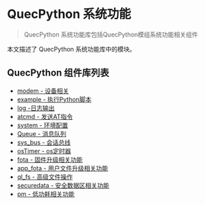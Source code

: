 # QuecPython 系统功能

> QuecPython 系统功能库包括QuecPython模组系统功能相关组件

本文描述了 QuecPython 系统功能库中的模块。

## QuecPython 组件库列表

- [modem - 设备相关](./modem.md)
- [example - 执行Python脚本](./example.md)
- [log -日志输出](./log.md)
- [atcmd - 发送AT指令](./atcmd.md)
- [system - 环境配置](./system.md)
- [Queue - 消息队列](./Queue.md)
- [sys_bus - 会话总线](./sys_bus.md)
- [osTimer - os定时器](./osTimer.md)
- [fota - 固件升级相关功能](./fota.md)
- [app_fota - 用户文件升级相关功能](./app_fota.md)
- [ql_fs - 高级文件操作](./ql_fs.md)
- [securedata - 安全数据区相关功能](./securedata.md)
- [pm - 低功耗相关功能](./pm.md)